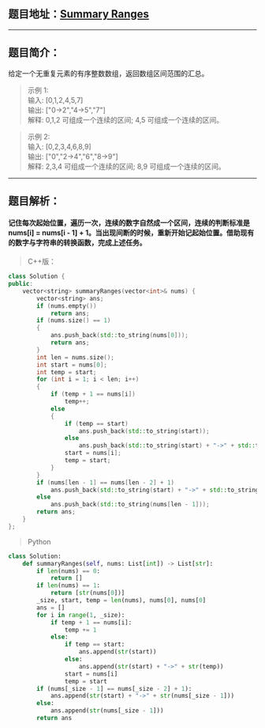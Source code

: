 ## 题目地址：[Summary Ranges](https://leetcode.com/problems/summary-ranges/)
---
## 题目简介：
给定一个无重复元素的有序整数数组，返回数组区间范围的汇总。  

> 示例 1:     
> 输入: [0,1,2,4,5,7]     
> 输出: ["0->2","4->5","7"]     
> 解释: 0,1,2 可组成一个连续的区间; 4,5 可组成一个连续的区间。
 
> 示例 2:     
> 输入: [0,2,3,4,6,8,9]   
> 输出: ["0","2->4","6","8->9"]     
> 解释: 2,3,4 可组成一个连续的区间; 8,9 可组成一个连续的区间。
 

---
## 题目解析： 

#### 记住每次起始位置，遍历一次，连续的数字自然成一个区间，连续的判断标准是nums[i] = nums[i - 1] + 1。当出现间断的时候，重新开始记起始位置。借助现有的数字与字符串的转换函数，完成上述任务。   
>C++版：

```c++
class Solution {
public:
    vector<string> summaryRanges(vector<int>& nums) {
        vector<string> ans;
        if (nums.empty())
            return ans;
        if (nums.size() == 1)
        {
            ans.push_back(std::to_string(nums[0]));
            return ans;
        }
        int len = nums.size();
        int start = nums[0];
        int temp = start;
        for (int i = 1; i < len; i++)
        {
            if (temp + 1 == nums[i])
                temp++;
            else
            {
                if (temp == start)
                    ans.push_back(std::to_string(start));
                else
                    ans.push_back(std::to_string(start) + "->" + std::to_string(temp));
                start = nums[i];
                temp = start;               
            }
        }
        if (nums[len - 1] == nums[len - 2] + 1)
            ans.push_back(std::to_string(start) + "->" + std::to_string(nums[len - 1]));
        else
            ans.push_back(std::to_string(nums[len - 1]));
        return ans;
    }
};

```
>  Python
```python
class Solution:
    def summaryRanges(self, nums: List[int]) -> List[str]:
        if len(nums) == 0:
            return []
        if len(nums) == 1:
            return [str(nums[0])]
        _size, start, temp = len(nums), nums[0], nums[0]
        ans = []
        for i in range(1, _size):
            if temp + 1 == nums[i]:
                temp += 1
            else:
                if temp == start:
                    ans.append(str(start))
                else:
                    ans.append(str(start) + "->" + str(temp))
                start = nums[i]
                temp = start
        if (nums[_size - 1] == nums[_size - 2] + 1):
            ans.append(str(start) + "->" + str(nums[_size - 1]))
        else:
            ans.append(str(nums[_size - 1]))
        return ans
```

